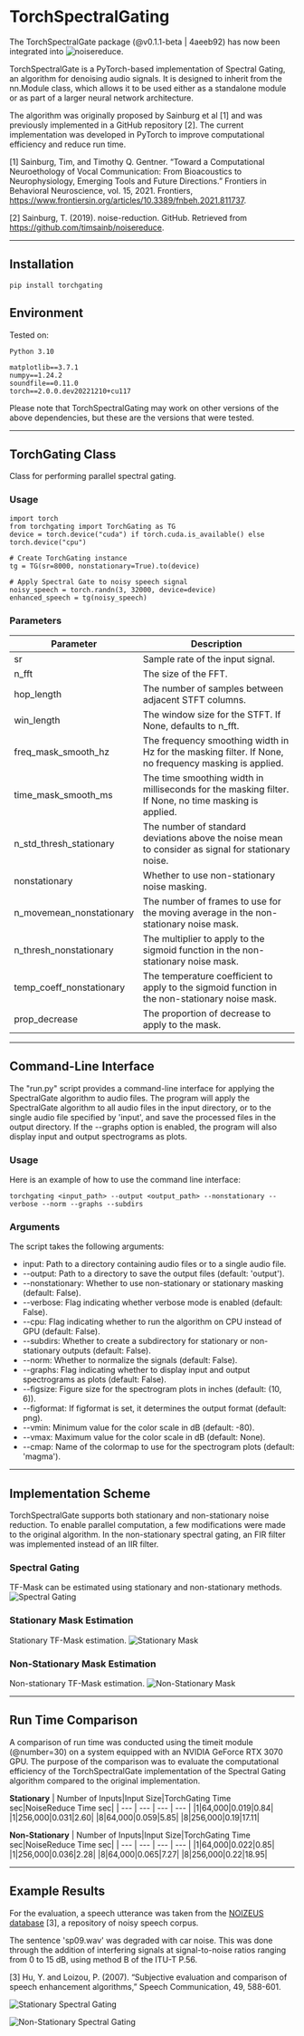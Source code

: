 # TorchSpectralGating
The TorchSpectralGate package (@v0.1.1-beta | 4aeeb92) has now been integrated into ![noisereduce](https://github.com/timsainb/noisereduce).

TorchSpectralGate is a PyTorch-based implementation of Spectral Gating, an algorithm for denoising audio signals.
 It is designed to inherit from the nn.Module class, which allows it to be used either as a standalone module or as part of a larger neural network architecture.

The algorithm was originally proposed by Sainburg et al [1] and was previously implemented in a GitHub repository [2]. The current implementation was developed in PyTorch to improve computational efficiency and reduce run time.


<a id="1">[1]</a> 
Sainburg, Tim, and Timothy Q. Gentner. “Toward a Computational Neuroethology of Vocal Communication: From Bioacoustics to Neurophysiology, Emerging Tools and Future Directions.” Frontiers in Behavioral Neuroscience, vol. 15, 2021. Frontiers, https://www.frontiersin.org/articles/10.3389/fnbeh.2021.811737.

<a id="2">[2]</a> 
Sainburg, T. (2019). noise-reduction. GitHub. Retrieved from https://github.com/timsainb/noisereduce.
***

## Installation
```
pip install torchgating
```

## Environment
Tested on:
```
Python 3.10
```

```
matplotlib==3.7.1
numpy==1.24.2
soundfile==0.11.0
torch==2.0.0.dev20221210+cu117
```

Please note that TorchSpectralGating may work on other versions of the above dependencies, but these are the versions that were tested.

***

## TorchGating Class
Class for performing parallel spectral gating.

### Usage
```
import torch
from torchgating import TorchGating as TG
device = torch.device("cuda") if torch.cuda.is_available() else torch.device("cpu")

# Create TorchGating instance
tg = TG(sr=8000, nonstationary=True).to(device)

# Apply Spectral Gate to noisy speech signal
noisy_speech = torch.randn(3, 32000, device=device)
enhanced_speech = tg(noisy_speech)
```

### Parameters

| Parameter                | Description                                                                                           |
|--------------------------|-------------------------------------------------------------------------------------------------------|
| sr                       | Sample rate of the input signal.                                                                      |
| n_fft                    | The size of the FFT.                                                                                  |
| hop_length               | The number of samples between adjacent STFT columns.                                                  |
| win_length               | The window size for the STFT. If None, defaults to n_fft.                                             |
| freq_mask_smooth_hz      | The frequency smoothing width in Hz for the masking filter. If None, no frequency masking is applied. |
| time_mask_smooth_ms      | The time smoothing width in milliseconds for the masking filter. If None, no time masking is applied. |
| n_std_thresh_stationary  | The number of standard deviations above the noise mean to consider as signal for stationary noise.    |
| nonstationary            | Whether to use non-stationary noise masking.                                                          |
| n_movemean_nonstationary | The number of frames to use for the moving average in the non-stationary noise mask.                  |
| n_thresh_nonstationary   | The multiplier to apply to the sigmoid function in the non-stationary noise mask.                     |
| temp_coeff_nonstationary | The temperature coefficient to apply to the sigmoid function in the non-stationary noise mask.        |
| prop_decrease            | The proportion of decrease to apply to the mask.                                                      |
***


## Command-Line Interface
The "run.py" script provides a command-line interface for applying the SpectralGate algorithm to audio files. 
The program will apply the SpectralGate algorithm to all audio files in the input directory, 
or to the single audio file specified by 'input', and save the processed files in the output directory. 
If the --graphs option is enabled, the program will also display input and output spectrograms as plots.

### Usage
Here is an example of how to use the command line interface:
```
torchgating <input_path> --output <output_path> --nonstationary --verbose --norm --graphs --subdirs
```

### Arguments
The script takes the following arguments:
* input: Path to a directory containing audio files or to a single audio file.
* --output: Path to a directory to save the output files (default: 'output').
* --nonstationary: Whether to use non-stationary or stationary masking (default: False).
* --verbose: Flag indicating whether verbose mode is enabled (default: False).
* --cpu: Flag indicating whether to run the algorithm on CPU instead of GPU (default: False).
* --subdirs: Whether to create a subdirectory for stationary or non-stationary outputs (default: False).
* --norm: Whether to normalize the signals (default: False).
* --graphs: Flag indicating whether to display input and output spectrograms as plots (default: False).
* --figsize: Figure size for the spectrogram plots in inches (default: (10, 6)).
* --figformat: If figformat is set, it determines the output format (default: png).
* --vmin: Minimum value for the color scale in dB (default: -80).
* --vmax: Maximum value for the color scale in dB (default: None).
* --cmap: Name of the colormap to use for the spectrogram plots (default: 'magma').
***

## Implementation Scheme
TorchSpectralGate supports both stationary and non-stationary noise reduction. To enable parallel computation, a few modifications were made to the original algorithm. In the non-stationary spectral gating, an FIR filter was implemented instead of an IIR filter.

### Spectral Gating
TF-Mask can be estimated using stationary and non-stationary methods.
![Spectral Gating](https://github.com/noisereduce/TorchSpectralGating/blob/main/supplementary_material/graphs/SpectralGatingScheme.png)
### Stationary Mask Estimation
Stationary TF-Mask estimation.
![Stationary Mask](https://github.com/noisereduce/TorchSpectralGating/blob/main/supplementary_material/graphs/StationaryMaskScheme.png)
### Non-Stationary Mask Estimation
Non-stationary TF-Mask estimation.
![Non-Stationary Mask](https://github.com/noisereduce/TorchSpectralGating/blob/main/supplementary_material/graphs/NonStationaryMaskScheme.png)
***

## Run Time Comparison
A comparison of run time was conducted using the timeit module (@number=30) on a system equipped with an NVIDIA GeForce RTX 3070 GPU. 
The purpose of the comparison was to evaluate the computational efficiency of the TorchSpectralGate implementation of the Spectral Gating algorithm compared to the original implementation.


**Stationary**
| Number of Inputs|Input Size|TorchGating Time sec|NoiseReduce Time sec|
| --- | --- | --- | --- |
|1|64,000|0.019|0.84|
|1|256,000|0.031|2.60|
|8|64,000|0.059|5.85|
|8|256,000|0.19|17.11|

**Non-Stationary**
| Number of Inputs|Input Size|TorchGating Time sec|NoiseReduce Time sec|
| --- | --- | --- | --- |
|1|64,000|0.022|0.85|
|1|256,000|0.036|2.28|
|8|64,000|0.065|7.27|
|8|256,000|0.22|18.95|
***


## Example Results
For the evaluation, a speech utterance was taken from the
[NOIZEUS database](https://ecs.utdallas.edu/loizou/speech/noizeus/) [3], a repository of noisy speech corpus.

The sentence 'sp09.wav' was degraded with car noise. 
This was done through the addition of interfering signals at signal-to-noise ratios ranging from 0 to 15 dB, using method B of the ITU-T P.56.

<a id="3">[3]</a> 
Hu, Y. and Loizou, P. (2007). “Subjective evaluation and comparison of speech enhancement algorithms,” Speech Communication, 49, 588-601.


![Stationary Spectral Gating](https://github.com/noisereduce/TorchSpectralGating/blob/main/supplementary_material/graphs/sp09_car_sn5_stationary.png)

![Non-Stationary Spectral Gating](https://github.com/noisereduce/TorchSpectralGating/blob/main/supplementary_material/graphs/sp09_car_sn5_non-stationary.png)

